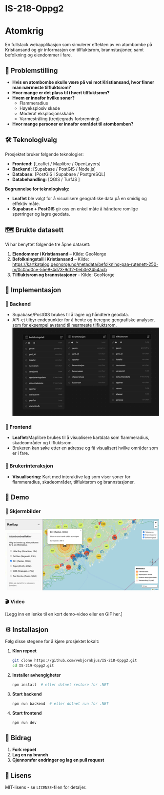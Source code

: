 # IS-218-Oppg2


# Atomkrig  
En fullstack webapplikasjon som simulerer effekten av en atombombe på Kristiansand og gir informasjon om tilfluktsrom, brannstasjoner, samt befolkning og eiendommer i fare.

## 📖 Problemstilling  
- **Hvis en atombombe skulle være på vei mot Kristiansand, hvor finner man nærmeste tilfluktsrom?**
- **Hvor mange er det plass til i hvert tilfluktsrom?**
- **Hvem er innafor hvilke soner?**
  - Flammeradius
  - Høyeksplosiv skade
  - Moderat eksplosjonsskade
  - Varmestråling (tredjegrads forbrenning)
- **Hvor mange personer er innafor området til atombomben?**

## 🛠 Teknologivalg  
Prosjektet bruker følgende teknologier:  
- **Frontend:** [Leaflet / Maplibre / OpenLayers]  
- **Backend:** [Supabase / PostGIS / Node.js]  
- **Database:** [PostGIS i Supabase / PostgreSQL]  
- **Databehandling:** [QGIS / TurfJS ]  

**Begrunnelse for teknologivalg:**  
- **Leaflet** ble valgt for å visualisere geografiske data på en smidig og effektiv måte.  
- **Supabase + PostGIS** gir oss en enkel måte å håndtere romlige spørringer og lagre geodata.

## 🗺 Brukte datasett  
Vi har benyttet følgende tre åpne datasett:  
1. **Eiendommer i Kristiansand** – Kilde: GeoNorge  
2. **Befolkningstall i Kristiansand** – Kilde: https://kartkatalog.geonorge.no/metadata/befolkning-paa-rutenett-250-m/0c0ad0ce-55e8-4d73-9c12-0eb0e2454acb 
3. **Tilfluktsrom og brannstasjoner** – Kilde: GeoNorge  

## 🚀 Implementasjon  
### 🔹 Backend  
- Supabase/PostGIS brukes til å lagre og håndtere geodata.  
- API-et tilbyr endepunkter for å hente og beregne geografiske analyser, som for eksempel avstand til nærmeste tilfluktsrom.
![Database](https://github.com/vebjornkjus/IS-218-Oppg2/blob/main/images/Tabeller1.png?raw=true)

### 🔹 Frontend  
- **Leaflet**/Maplibre brukes til å visualisere kartdata som flammeradius, skadeområder og tilfluktsrom.  
- Brukeren kan søke etter en adresse og få visualisert hvilke områder som er i fare.  

### 🔹 Brukerinteraksjon  
- **Visualisering:** Kart med interaktive lag som viser soner for flammeradius, skadeområder, tilfluktsrom og brannstasjoner.  


## 🎥 Demo  
### 📸 Skjermbilder
![Eksempelbilde 1](https://github.com/vebjornkjus/IS-218-Oppg2/blob/main/images/Screenshot.png?raw=true)

### 🎬 Video  
[Legg inn en lenke til en kort demo-video eller en GIF her.]  

## ⚙️ Installasjon  
Følg disse stegene for å kjøre prosjektet lokalt:  

1. **Klon repoet**  
   ```bash
   git clone https://github.com/vebjornkjus/IS-218-Oppg2.git
   cd IS-219-Oppg2.git
   ```
2. **Installer avhengigheter**  
   ```bash
   npm install  # eller dotnet restore for .NET
   ```
3. **Start backend**  
   ```bash
   npm run backend  # eller dotnet run for .NET
   ```
4. **Start frontend**  
   ```bash
   npm run dev
   ```

## 🤝 Bidrag  
1. **Fork repoet**  
2. **Lag en ny branch**  
3. **Gjennomfør endringer og lag en pull request**  

## 📜 Lisens  
MIT-lisens - se `LICENSE`-filen for detaljer.  
```
